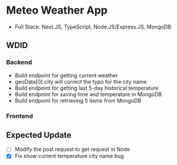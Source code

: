 # Meteo Weather App

- Full Stack: Next.JS, TypeScript, Node.JS/Express.JS, MongoDB

## WDID

### Backend

- Build endpoint for getting current weather
- geoData[0].city will correct the typo for the city name
- Build endpoint for getting last 5-day historical temperature
- Build endpoint for saving time and temperature in MongoDB
- Build endpoint for retrieving 5 items from MongoDB

### Frontend

## Expected Update

- [ ] Modify the post request to get request in Node
- [x] Fix show current temperature city name bug
